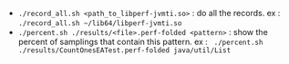 - ``./record_all.sh <path_to_libperf-jvmti.so>`` : do all the records. ex : ``./record_all.sh ~/lib64/libperf-jvmti.so ``
- ``./percent.sh ./results/<file>.perf-folded <pattern>`` : show the percent of samplings that contain this pattern. ex : `` ./percent.sh ./results/CountOnesEATest.perf-folded java/util/List``